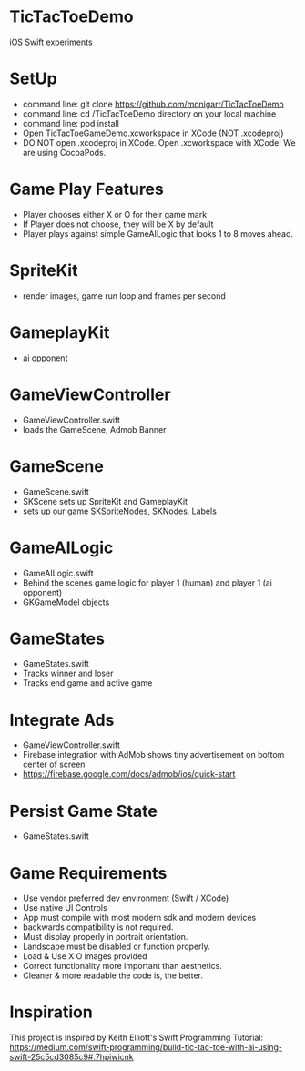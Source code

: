 
# TicTacToeDemo
iOS Swift experiments

# SetUp #
- command line:  git clone https://github.com/monigarr/TicTacToeDemo
- command line:  cd  /TicTacToeDemo directory on your local machine
- command line:  pod install
- Open TicTacToeGameDemo.xcworkspace in XCode  (NOT .xcodeproj)
- DO NOT open .xcodeproj in XCode.  Open .xcworkspace with XCode! We are using CocoaPods.

# Game Play Features #
- Player chooses either X or O for their game mark
- If Player does not choose, they will be X by default
- Player plays against simple GameAILogic that looks 1 to 8 moves ahead. 

# SpriteKit #
- render images, game run loop and frames per second

# GameplayKit #
- ai opponent

# GameViewController #
- GameViewController.swift
- loads the GameScene, Admob Banner

# GameScene #
- GameScene.swift
- SKScene sets up SpriteKit and GameplayKit 
- sets up our game SKSpriteNodes, SKNodes, Labels

# GameAILogic #
- GameAILogic.swift
- Behind the scenes game logic for player 1 (human) and player 1 (ai opponent)
- GKGameModel objects

# GameStates #
- GameStates.swift
- Tracks winner and loser
- Tracks end game and active game

# Integrate Ads #
- GameViewController.swift
- Firebase integration with AdMob shows tiny advertisement on bottom center of screen
- https://firebase.google.com/docs/admob/ios/quick-start

# Persist Game State #
- GameStates.swift

# Game Requirements #
- Use vendor preferred dev environment (Swift / XCode)
- Use native UI Controls
- App must compile with most modern sdk and modern devices
- backwards compatibility is not required.
- Must display properly in portrait orientation.
- Landscape must be disabled or function properly.
- Load & Use X O images provided
- Correct functionality more important than aesthetics.
- Cleaner & more readable the code is, the better.

# Inspiration #
This project is inspired by Keith Elliott's Swift Programming Tutorial: 
https://medium.com/swift-programming/build-tic-tac-toe-with-ai-using-swift-25c5cd3085c9#.7hpiwicnk
